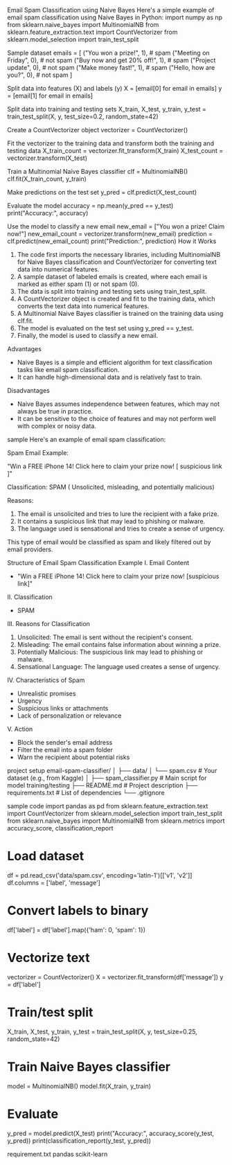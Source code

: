 Email Spam Classification using Naive Bayes
Here's a simple example of email spam classification using Naive Bayes in Python:
import numpy as np
from sklearn.naive_bayes import MultinomialNB
from sklearn.feature_extraction.text import CountVectorizer
from sklearn.model_selection import train_test_split

Sample dataset
emails = [
    ("You won a prize!", 1),  # spam
    ("Meeting on Friday", 0),  # not spam
    ("Buy now and get 20% off!", 1),  # spam
    ("Project update", 0),  # not spam
    ("Make money fast!", 1),  # spam
    ("Hello, how are you?", 0),  # not spam
]

Split data into features (X) and labels (y)
X = [email[0] for email in emails]
y = [email[1] for email in emails]

Split data into training and testing sets
X_train, X_test, y_train, y_test = train_test_split(X, y, test_size=0.2, random_state=42)

Create a CountVectorizer object
vectorizer = CountVectorizer()

Fit the vectorizer to the training data and transform both the training and testing data
X_train_count = vectorizer.fit_transform(X_train)
X_test_count = vectorizer.transform(X_test)

Train a Multinomial Naive Bayes classifier
clf = MultinomialNB()
clf.fit(X_train_count, y_train)

Make predictions on the test set
y_pred = clf.predict(X_test_count)

Evaluate the model
accuracy = np.mean(y_pred == y_test)
print("Accuracy:", accuracy)

Use the model to classify a new email
new_email = ["You won a prize! Claim now!"]
new_email_count = vectorizer.transform(new_email)
prediction = clf.predict(new_email_count)
print("Prediction:", prediction)
How it Works
1. The code first imports the necessary libraries, including MultinomialNB for Naive Bayes classification and CountVectorizer for converting text data into numerical features.
2. A sample dataset of labeled emails is created, where each email is marked as either spam (1) or not spam (0).
3. The data is split into training and testing sets using train_test_split.
4. A CountVectorizer object is created and fit to the training data, which converts the text data into numerical features.
5. A Multinomial Naive Bayes classifier is trained on the training data using clf.fit.
6. The model is evaluated on the test set using y_pred == y_test.
7. Finally, the model is used to classify a new email.

Advantages
- Naive Bayes is a simple and efficient algorithm for text classification tasks like email spam classification.
- It can handle high-dimensional data and is relatively fast to train.

Disadvantages
- Naive Bayes assumes independence between features, which may not always be true in practice.
- It can be sensitive to the choice of features and may not perform well with complex or noisy data.


sample
Here's an example of email spam classification:

Spam Email Example:

"Win a FREE iPhone 14! Click here to claim your prize now! [ suspicious link ]"

Classification: SPAM ( Unsolicited, misleading, and potentially malicious)

Reasons:

1. The email is unsolicited and tries to lure the recipient with a fake prize.
2. It contains a suspicious link that may lead to phishing or malware.
3. The language used is sensational and tries to create a sense of urgency.

This type of email would be classified as spam and likely filtered out by email providers.


Structure of Email Spam Classification Example
I. Email Content
- "Win a FREE iPhone 14! Click here to claim your prize now! [suspicious link]"

II. Classification
- SPAM

III. Reasons for Classification
1. Unsolicited: The email is sent without the recipient's consent.
2. Misleading: The email contains false information about winning a prize.
3. Potentially Malicious: The suspicious link may lead to phishing or malware.
4. Sensational Language: The language used creates a sense of urgency.

IV. Characteristics of Spam
- Unrealistic promises
- Urgency
- Suspicious links or attachments
- Lack of personalization or relevance

V. Action
- Block the sender's email address
- Filter the email into a spam folder
- Warn the recipient about potential risks

project setup
email-spam-classifier/
│
├── data/
│   └── spam.csv  # Your dataset (e.g., from Kaggle)
│
├── spam_classifier.py  # Main script for model training/testing
├── README.md           # Project description
├── requirements.txt    # List of dependencies
└── .gitignore

sample code
import pandas as pd
from sklearn.feature_extraction.text import CountVectorizer
from sklearn.model_selection import train_test_split
from sklearn.naive_bayes import MultinomialNB
from sklearn.metrics import accuracy_score, classification_report

# Load dataset
df = pd.read_csv('data/spam.csv', encoding='latin-1')[['v1', 'v2']]
df.columns = ['label', 'message']

# Convert labels to binary
df['label'] = df['label'].map({'ham': 0, 'spam': 1})

# Vectorize text
vectorizer = CountVectorizer()
X = vectorizer.fit_transform(df['message'])
y = df['label']

# Train/test split
X_train, X_test, y_train, y_test = train_test_split(X, y, test_size=0.25, random_state=42)

# Train Naive Bayes classifier
model = MultinomialNB()
model.fit(X_train, y_train)

# Evaluate
y_pred = model.predict(X_test)
print("Accuracy:", accuracy_score(y_test, y_pred))
print(classification_report(y_test, y_pred))


requirement.txt
pandas
scikit-learn
